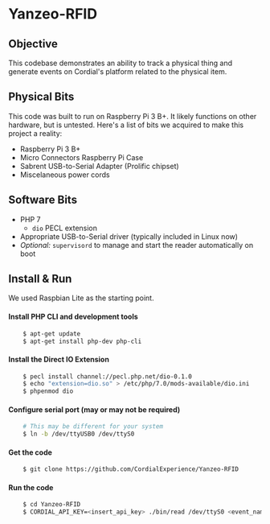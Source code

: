 # Yanzeo-RFID

## Objective
This codebase demonstrates an ability to track a physical thing and generate 
events on Cordial's platform related to the physical item.

## Physical Bits
This code was built to run on Raspberry Pi 3 B+.  It likely functions on 
other hardware, but is untested.  Here's a list of bits we acquired to make
this project a reality:
- Raspberry Pi 3 B+ 
- Micro Connectors Raspberry Pi Case
- Sabrent USB-to-Serial Adapter (Prolific chipset)
- Miscelaneous power cords


## Software Bits
- PHP 7
    - `dio` PECL extension
- Appropriate USB-to-Serial driver (typically included in Linux now)
- _Optional:_ `supervisord` to manage and start the reader automatically on boot

## Install & Run
We used Raspbian Lite as the starting point.
#### Install PHP CLI and development tools
```bash
    $ apt-get update
    $ apt-get install php-dev php-cli
```
#### Install the Direct IO Extension
```bash
    $ pecl install channel://pecl.php.net/dio-0.1.0
    $ echo "extension=dio.so" > /etc/php/7.0/mods-available/dio.ini
    $ phpenmod dio
```    

#### Configure serial port (may or may not be required)
```bash
    # This may be different for your system
    $ ln -b /dev/ttyUSB0 /dev/ttyS0  
```  

#### Get the code
```bash 
    $ git clone https://github.com/CordialExperience/Yanzeo-RFID
```

#### Run the code
```bash
    $ cd Yanzeo-RFID
    $ CORDIAL_API_KEY=<insert_api_key> ./bin/read /dev/ttyS0 <event_name>
```